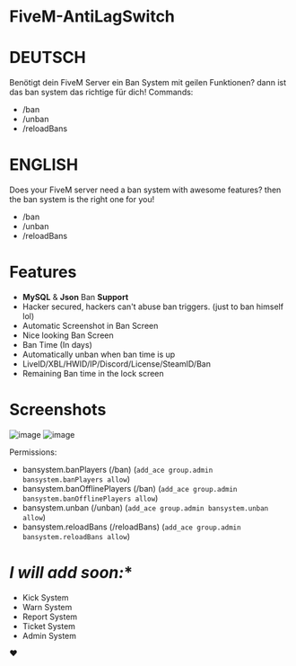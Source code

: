 # FiveM-AntiLagSwitch

# **DEUTSCH**
Benötigt dein FiveM Server ein Ban System mit geilen Funktionen? dann ist das ban system das richtige für dich!
Commands:
- /ban
- /unban
- /reloadBans

# **ENGLISH**
Does your FiveM server need a ban system with awesome features? then the ban system is the right one for you!
- /ban
- /unban
- /reloadBans

# **Features**
- **MySQL** & **Json** Ban **Support**
- Hacker secured, hackers can't abuse ban triggers. (just to ban himself lol)
- Automatic Screenshot in Ban Screen
- Nice looking Ban Screen
- Ban Time (In days)
- Automatically unban when ban time is up
- LiveID/XBL/HWID/IP/Discord/License/SteamID/Ban
- Remaining Ban time in the lock screen

# **Screenshots**
![image](https://user-images.githubusercontent.com/83404249/211129061-1ec00c69-8425-46fd-8484-de861b06fb95.png)
![image](https://user-images.githubusercontent.com/83404249/211129074-53e15f1d-97e2-4985-bb22-6c026497c7c9.png)

Permissions:
- bansystem.banPlayers (/ban) (``add_ace group.admin bansystem.banPlayers allow``)
- bansystem.banOfflinePlayers (/ban) (``add_ace group.admin bansystem.banOfflinePlayers allow``)
- bansystem.unban (/unban) (``add_ace group.admin bansystem.unban allow``)
- bansystem.reloadBans (/reloadBans) (``add_ace group.admin bansystem.reloadBans allow``)

# *I will add soon:**
- Kick System
- Warn System
- Report System
- Ticket System
- Admin System


:heart:
